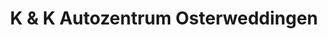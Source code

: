 ---
title: "K & K Autozentrum Osterweddingen"
url: /suelzetal/k-und-k-autozentrum-osterweddingen/
shop: Autowerkstatt
---
